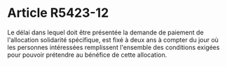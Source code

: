 # Article R5423-12

  
Le délai dans lequel doit être présentée la demande de paiement de l'allocation solidarité spécifique, est fixé à deux ans à compter du jour où les personnes intéressées remplissent l'ensemble des conditions exigées pour pouvoir prétendre au bénéfice de cette allocation.